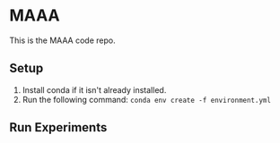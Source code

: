 # MAAA

This is the MAAA code repo.

## Setup

1. Install conda if it isn't already installed.
2. Run the following command: `conda env create -f environment.yml`


## Run Experiments

### 

